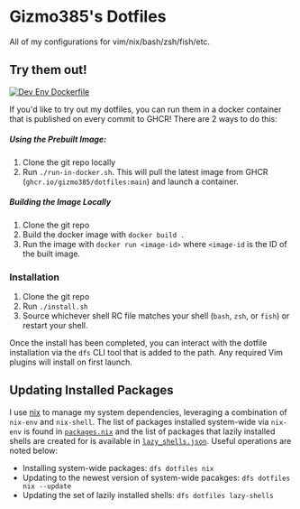 Gizmo385's Dotfiles
=======

All of my configurations for vim/nix/bash/zsh/fish/etc.

## Try them out!

[![Dev Env Dockerfile](https://github.com/gizmo385/dotfiles/actions/workflows/docker-image.yml/badge.svg?branch=main)](https://github.com/gizmo385/dotfiles/actions/workflows/docker-image.yml)

If you'd like to try out my dotfiles, you can run them in a docker container that is published on every commit to GHCR! There are 2 ways to do this:

##### Using the Prebuilt Image:

1. Clone the git repo locally
2. Run `./run-in-docker.sh`. This will pull the latest image from GHCR (`ghcr.io/gizmo385/dotfiles:main`) and launch a container.

##### Building the Image Locally

1. Clone the git repo
2. Build the docker image with `docker build .`
3. Run the image with `docker run <image-id>` where `<image-id` is the ID of the built image.

### Installation

1. Clone the git repo
2. Run `./install.sh`
3. Source whichever shell RC file matches your shell (`bash`, `zsh`, or `fish`) or restart your shell.

Once the install has been completed, you can interact with the dotfile installation via the `dfs`
CLI tool that is added to the path. Any required Vim plugins will install on first launch.

## Updating Installed Packages

I use [nix](https://github.com/NixOS/nix) to manage my system dependencies, leveraging a combination of `nix-env` and `nix-shell`. The list of packages installed system-wide via `nix-env` is found in [`packages.nix`](https://github.com/gizmo385/dotfiles/blob/main/dotfiles/nix/packages.nix) and the list of packages that lazily installed shells are created for is available in [`lazy_shells.json`](https://github.com/gizmo385/dotfiles/blob/main/cli/lazy_shells.json). Useful operations are noted below:

* Installing system-wide packages: `dfs dotfiles nix`
* Updating to the newest version of system-wide pacakges: `dfs dotfiles nix --update`
* Updating the set of lazily installed shells: `dfs dotfiles lazy-shells`
